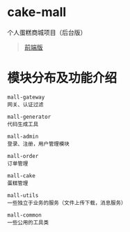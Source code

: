 # cake-mall
个人蛋糕商城项目（后台版）
>[前端版](https://github.com/tanyueran/cake-mall-web)

# 模块分布及功能介绍
```text
mall-gateway
网关、认证过滤

mall-generator
代码生成工具

mall-admin
登录、注册，用户管理模块

mall-order
订单管理

mall-cake
蛋糕管理

mall-utils
一些独立于业务的服务（文件上传下载，消息服务）

mall-common
一些公用的工具类

```


